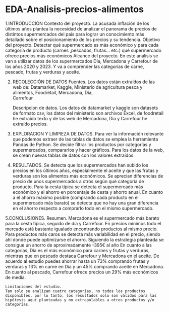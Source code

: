 # EDA-Analisis-precios-alimentos


1.INTRODUCCIÓN 
	Contexto del proyecto.
	La acusada inflación de los últimos años plantea la necesidad de analizar el panorama de precios de distintos supermercados del país para lograr un conocimiento más detallado sobre el posicionamiento de los precios y su tendencia.
	Objetivo del proyecto.
	Detectar qué supermercado es más económico y para cada categoría de producto (carnes ,pescados, frutas… etc.) qué supermercado ofrece precios más económicos
	Alcance del proyecto.
	En este análisis se van a utilizar datos de los supermercados Día, Mercadona y Carrefour de los años 2020 y 2023. Y va a comprender las categorías de carne, pescado, frutas y verduras y aceite.

2. RECOLECCIÓN DE DATOS
	Fuentes.
	Los datos están extraídos de las web de:
	Datamarket, 
	Kaggle, 
	Ministerio de agricultura pesca y alimentos,
	Foodretail,
	Mercadona,
	Dia,	
	Carrefour

	Descripcion de datos.
	Los datos de datamarket y kaggle son datasets de formato csv, los datos del ministerio son archivos Excel, de foodretail he extraído texto y de las web de Mercadona, Dia y Carrefour he extraído precios.

2. EXPLORACION Y LIMPIEZA DE DATOS.
	Para ver la información relevante que podemos extraer de las tablas de datos se emplea la herramienta Pandas de Python. Se decide filtrar los productos por categorías y supermercados, compararlos y hacer gráficos.
	Para los datos de la web, se crean nuevas tablas de datos con los valores extraídos.

4. RESULTADOS.
	Se detecta que los supermercados han subido los precios en los últimos años, especialmente el aceite y que las frutas y verduras son los alimentos más económicos. Se aprecian diferencias de precio de unos supermercados a otros según qué categoría de producto. 
	Para la cesta típica se detecta el supermercado más económico y el ahorro en porcentaje de cesta y ahorro anual. En cuanto a el ahorro máximo posible (comprando cada producto en el supermercado más barato) se detecta que no hay una gran diferencia en el ahorro respecto a comprarlo todo en el mismo supermercado.
	
5.CONCLUSIONES.
	Resumen.
	Mercadona es el supermercado más barato para la cesta típica, seguido de día y Carrefour. En precios mínimos todo el mercado está bastante igualado encontrando productos al mismo precio. Para productos más caros se detecta más variabilidad en el precio, siendo ahí donde puede optimizarse el ahorro. Siguiendo la estrategia planteada se consigue un ahorro de aproximadamente -395€ al año
	En cuanto a las categorías, Día es el más económico para carnes y frutas y verduras, mientras que en pescado destaca Carrefour y Mercadona en el aceite. De acuerdo al estudio puedes ahorrar hasta un 73% comprando frutas y verduras y 13% en carne en Día y un 45% comprando aceite en Mercadona. En cuanto al pescado, Carrefour ofrece precios un 29% más económicos de media.
	
	Limitaciones del estudio.
	Tan solo se analizan cuatro categorías, no todos los productos disponibles, por lo tanto, los resultados solo son válidos para las hipótesis aquí planteadas y no extrapolables a otros productos y/o categorías.

